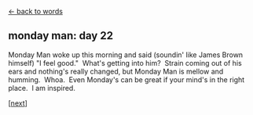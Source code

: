 <script>document.title="𝗯𝟮𝟮 | monday man: day 22"</script><div class="goback">
<a href="/words/">&larr; back to words</a>
</div>
<h2>
monday man: day 22</h2>
<p>Monday Man woke up this morning and said (soundin' like James Brown himself) "I feel good."&nbsp; What's getting into him?&nbsp; Strain coming out of his ears and nothing's really changed, but Monday Man is mellow and humming.&nbsp; Whoa.&nbsp; Even Monday's can be great if your mind's in the right place.&nbsp; I am inspired.</p>
<p>[<a href="/words/mondayman4/">next</a>]</p>
	